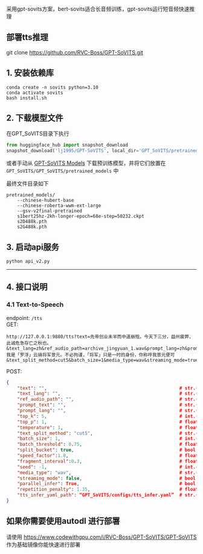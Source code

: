 采用gpt-sovits方案，bert-sovits适合长音频训练，gpt-sovits运行短音频快速推理
## 部署tts推理
git clone https://github.com/RVC-Boss/GPT-SoVITS.git
## 1. 安装依赖库
```
conda create -n sovits python=3.10
conda activate sovits
bash install.sh
```

## 2. 下载模型文件
在GPT_SoVITS目录下执行
```python
from huggingface_hub import snapshot_download
snapshot_download('lj1995/GPT-SoVITS', local_dir='GPT_SoVITS/pretrained_models')
```
或者手动从 [GPT-SoVITS Models](https://huggingface.co/lj1995/GPT-SoVITS) 下载预训练模型，并将它们放置在 `GPT_SoVITS/GPT_SoVITS/pretrained_models` 中

最终文件目录如下
```
pretrained_models/
    --chinese-hubert-base
    --chinese-roberta-wwm-ext-large
    --gsv-v2final-pretrained
    s1bert25hz-2kh-longer-epoch=68e-step=50232.ckpt
    s2D488k.pth
    s2G488k.pth
```

## 3. 启动api服务
```
python api_v2.py
```


--- 
## 4. 接口说明  

### 4.1 Text-to-Speech

endpoint: `/tts`  
GET:
```
http://127.0.0.1:9880/tts?text=先帝创业未半而中道崩殂，今天下三分，益州疲弊，此诚危急存亡之秋也。&text_lang=zh&ref_audio_path=archive_jingyuan_1.wav&prompt_lang=zh&prompt_text=我是「罗浮」云骑将军景元。不必拘谨，「将军」只是一时的身份，你称呼我景元便可&text_split_method=cut5&batch_size=1&media_type=wav&streaming_mode=true
```

POST:
```json
{
    "text": "",                                                 # str.(required) text to be synthesized
    "text_lang": "",                                            # str.(required) language of the text to be synthesized
    "ref_audio_path": "",                                       # str.(required) reference audio path.
    "prompt_text": "",                                          # str.(optional) prompt text for the reference audio
    "prompt_lang": "",                                          # str.(required) language of the prompt text for the reference audio
    "top_k": 5,                                                 # int.(optional) top k sampling
    "top_p": 1,                                                 # float.(optional) top p sampling
    "temperature": 1,                                           # float.(optional) temperature for sampling
    "text_split_method": "cut5",                                # str.(optional) text split method, see text_segmentation_method.py for details.
    "batch_size": 1,                                            # int.(optional) batch size for inference
    "batch_threshold": 0.75,                                    # float.(optional) threshold for batch splitting.
    "split_bucket": true,                                       # bool.(optional) whether to split the batch into multiple buckets.
    "speed_factor":1.0,                                         # float.(optional) control the speed of the synthesized audio.
    "fragment_interval":0.3,                                    # float.(optional) to control the interval of the audio fragment.
    "seed": -1,                                                 # int.(optional) random seed for reproducibility.
    "media_type": "wav",                                        # str.(optional) media type of the output audio, support "wav", "raw", "ogg", "aac".
    "streaming_mode": false,                                    # bool.(optional) whether to return a streaming response.
    "parallel_infer": True,                                     # bool.(optional) whether to use parallel inference.
    "repetition_penalty": 1.35,                                 # float.(optional) repetition penalty for T2S model.
    "tts_infer_yaml_path": “GPT_SoVITS/configs/tts_infer.yaml”  # str.(optional) tts infer yaml path
}
```


## 如果你需要使用autodl 进行部署 
请使用  https://www.codewithgpu.com/i/RVC-Boss/GPT-SoVITS/GPT-SoVITS 作为基础镜像你能快速进行部署
